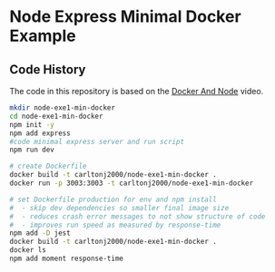 # Node Express Minimal Docker Example

## Code History

The code in this repository is based on the
[Docker And Node](https://youtu.be/FFAWp9qoX4M)
video.

```bash
mkdir node-exe1-min-docker
cd node-exe1-min-docker
npm init -y
npm add express
#code minimal express server and run script
npm run dev

# create Dockerfile
docker build -t carltonj2000/node-exe1-min-docker .
docker run -p 3003:3003 -t carltonj2000/node-exe1-min-docker

# set Dockerfile production for env and npm install
#  - skip dev dependencies so smaller final image size
#  - reduces crash error messages to not show structure of code
#  - improves run speed as measured by response-time
npm add -D jest
docker build -t carltonj2000/node-exe1-min-docker .
docker ls
npm add moment response-time
```
